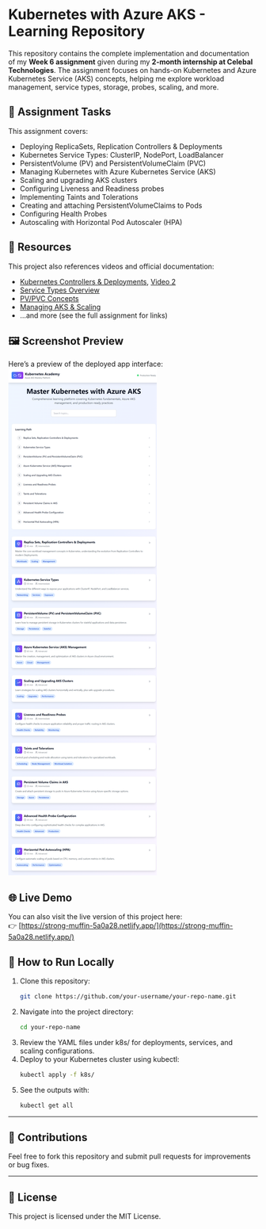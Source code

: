 # Kubernetes with Azure AKS - Learning Repository

This repository contains the complete implementation and documentation of my **Week 6 assignment** given during my **2-month internship at Celebal Technologies**. The assignment focuses on hands-on Kubernetes and Azure Kubernetes Service (AKS) concepts, helping me explore workload management, service types, storage, probes, scaling, and more.

## 🎯 Assignment Tasks
This assignment covers:
- Deploying ReplicaSets, Replication Controllers & Deployments
- Kubernetes Service Types: ClusterIP, NodePort, LoadBalancer
- PersistentVolume (PV) and PersistentVolumeClaim (PVC)
- Managing Kubernetes with Azure Kubernetes Service (AKS)
- Scaling and upgrading AKS clusters
- Configuring Liveness and Readiness probes
- Implementing Taints and Tolerations
- Creating and attaching PersistentVolumeClaims to Pods
- Configuring Health Probes
- Autoscaling with Horizontal Pod Autoscaler (HPA)

## 🎥 Resources
This project also references videos and official documentation:
- [Kubernetes Controllers & Deployments](https://youtu.be/iAxBaTMoRwo), [Video 2](https://www.youtube.com/watch?v=mEnCFazQ8BM)
- [Service Types Overview](https://www.youtube.com/watch?v=T4Z7visMM4E)
- [PV/PVC Concepts](https://youtu.be/0swOh5C3OVM)
- [Managing AKS & Scaling](https://learn.microsoft.com/en-us/azure/aks/)
- …and more (see the full assignment for links)

## 🖼️ Screenshot Preview
Here’s a preview of the deployed app interface:
![Project Screenshot](ss.png)

## 🌐 Live Demo
You can also visit the live version of this project here:  
👉 [https://strong-muffin-5a0a28.netlify.app/](https://strong-muffin-5a0a28.netlify.app/)

## 📝 How to Run Locally
1. Clone this repository:
   ```bash
   git clone https://github.com/your-username/your-repo-name.git
   ```
2. Navigate into the project directory:
   ```bash
   cd your-repo-name
   ```
3. Review the YAML files under k8s/ for deployments, services, and scaling configurations.
4. Deploy to your Kubernetes cluster using kubectl:
   ```bash
   kubectl apply -f k8s/
   ```
5. See the outputs with:
   ```bash
   kubectl get all
   ```
---
## 🤝 Contributions
Feel free to fork this repository and submit pull requests for improvements or bug fixes.

---
## 📄 License
This project is licensed under the MIT License.
